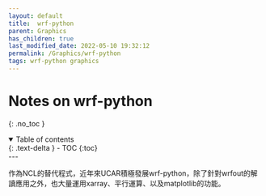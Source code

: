 ```yaml
---
layout: default
title:  wrf-python
parent: Graphics
has_children: true
last_modified_date: 2022-05-10 19:32:12
permalink: /Graphics/wrf-python
tags: wrf-python graphics
---
```


# Notes on wrf-python
{: .no_toc }

<details open markdown="block">
  <summary>
    Table of contents
  </summary>
  {: .text-delta }
- TOC
{:toc}
</details>
---

作為NCL的替代程式，近年來UCAR積極發展wrf-python，除了針對wrfout的解讀應用之外，也大量運用xarray、平行運算、以及matplotlib的功能。